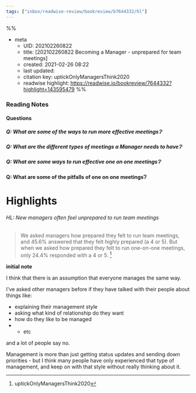 ```yaml
---
tags: ["inbox/readwise-review/bookreview/b7644332/hl"]
---
```

%%
- meta
	- UID: 202102260822
	- title: [202102260822 Becoming a Manager - unprepared for team meetings]
	- created: 2021-02-26 08:22
	- last updated: 
	- citation key:  uptickOnlyManagersThink2020
	- readwise highlight: https://readwise.io/bookreview/7644332?highlight=143595479
%%


### Reading Notes 

#### Questions 

##### Q:  What are some of the ways to run more effective meetings❔

##### Q:  What are the different types of meetings a Manager needs to have❔

##### Q:  What are some ways to run effective one on one meetings❔

#### Q: What are some of the pitfalls of one on one meetings❔

# Highlights 

###### HL:  New managers often feel unprepared to run team meetings

> We asked managers how prepared they felt to run team meetings, and 45.6% answered that they felt highly prepared (a 4 or 5). But when we asked how prepared they felt to run one-on-one meetings, only 24.4% responded with a 4 or 5. [^1]

**initial note**

I think that there is an assumption that everyone manages the same way. 

I've asked other managers before if they have talked with their people about things like: 

- explaining their management style 
- asking what kind of relationship do they want 
- how do they like to be managed 
- - etc 

and a lot of people say no. 

Management is more than just getting status updates and sending down priorities - but I think many people have only experienced that type of management, and keep on with that style without really thinking about it.



[^1]: uptickOnlyManagersThink2020
